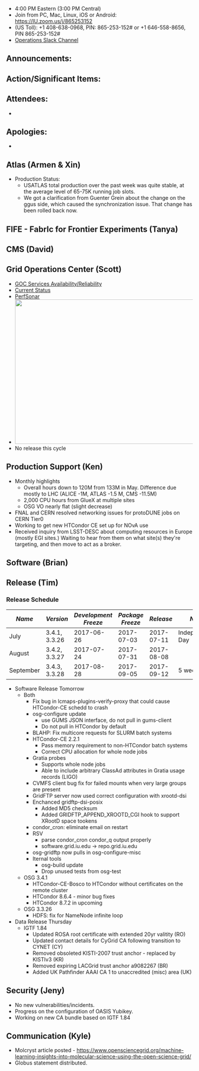    * 4:00 PM Eastern (3:00 PM Central)
   * Join from PC, Mac, Linux, iOS or Android: https://IU.zoom.us/j/865253152
   * (US Toll): +1 408-638-0968, PIN: 865-253-152# or +1 646-558-8656, PIN 865-253-152#
   * [Operations Slack Channel](https://opensciencegrid.slack.com/messages/C5GAYBGA0/)
   
## Announcements: 
 
## Action/Significant Items:

   
## Attendees: 
   * 
   
## Apologies: 
   * 

## Atlas (Armen & Xin)

   * Production Status:
     * USATLAS total production over the past week was quite stable, at the average level of 65-75K running job slots.
     * We got a clarification from Guenter Grein about the change on the ggus side, which caused the synchronization issue. That change has been rolled back now.
     
## FIFE - FabrIc for Frontier Experiments (Tanya) 
   
## CMS (David)

## Grid Operations Center (Scott)

   * [GOC Services Availability/Reliability](http://tinyurl.com/pre26vw)
   * [Current Status](http://monitor.grid.iu.edu/availability/production.html)
   * [PerfSonar](http://maddash.aglt2.org/maddash-webui/index.cgi?dashboard=OSG\%20Grid\%20Operations\%20Center\%20Test\%20Mesh\%20Config)
   * <img src="http://steige.grid.iu.edu/steige/10Jul2017.osg-flock.png" width='630' height='390'  /><br>
   * No release this cycle
      
## Production Support (Ken)   

   * Monthly highlights
      * Overall hours down to 120M from 133M in May. Difference due mostly to LHC (ALICE -1M, ATLAS -1.5 M, CMS -11.5M)
      * 2,000 CPU hours from GlueX at multiple sites
      * OSG VO nearly flat (slight decrease)
   * FNAL and CERN resolved networking issues for protoDUNE jobs on CERN Tier0
   * Working to get new HTCondor CE set up for NOvA use
   * Received inquiry from LSST-DESC about computing resources in Europe (mostly EGI sites.) Waiting to hear from them on what site(s) they're targeting, and then move to act as a broker.
   
   
## Software (Brian)

## Release (Tim)
### Release Schedule
| *Name* | *Version* | *Development Freeze* | *Package Freeze* | *Release* | *Notes* |
| ------ | --------- | -------------------- | ---------------- | --------- | ------- |
| July | 3.4.1, 3.3.26 | 2017-06-26 | 2017-07-03 | 2017-07-11 | Independence Day |
| August | 3.4.2, 3.3.27 | 2017-07-24 | 2017-07-31 | 2017-08-08 | |
| September | 3.4.3, 3.3.28 | 2017-08-28 | 2017-09-05 | 2017-09-12 | 5 week cycle |

   * Software Release Tomorrow
      * Both
         * Fix bug in lcmaps-plugins-verify-proxy that could cause HTCondor-CE schedd to crash
         * osg-configure update
            * use GUMS JSON interface, do not pull in gums-client
            * Do not pull in HTCondor by default
         * BLAHP: Fix multicore requests for SLURM batch systems
         * HTCondor-CE 2.2.1
            * Pass memory requirement to non-HTCondor batch systems
            * Correct CPU allocation for whole node jobs
         * Gratia probes
            * Supports whole node jobs
            * Able to include arbitrary ClassAd attributes in Gratia usage records (LIGO)
         * CVMFS client bug fix for failed mounts when very large groups are present
         * GridFTP server now used correct configuration with xrootd-dsi
         * Enchanced gridftp-dsi-posix
            * Added MD5 checksum
            * Added GRIDFTP_APPEND_XROOTD_CGI hook to support XRootD space tookens
         * condor_cron: eliminate email on restart
         * RSV
            * parse condor_cron condor_q output properly
            * software.grid.iu.edu -> repo.grid.iu.edu
         * osg-gridftp now pulls in osg-configure-misc
         * Iternal tools
            * osg-build update
            * Drop unused tests from osg-test
      * OSG 3.4.1
         * HTCondor-CE-Bosco to HTCondor without certificates on the remote cluster
         * HTCondor 8.6.4 - minor bug fixes
         * HTCondor 8.7.2 in upcoming
      * OSG 3.3.26
         * HDFS: fix for NameNode infinite loop
   * Data Release Thursday
      * IGTF 1.84
         * Updated ROSA root certificate with extended 20yr valitity (RO)
         * Updated contact details for CyGrid CA following transition to CYNET (CY)
         * Removed obsoleted KISTI-2007 trust anchor - replaced by KISTIv3 (KR)
         * Removed expiring LACGrid trust anchor a9082267 (BR)
         * Added UK Pathfinder AAAI CA 1 to unaccredited (misc) area (UK)

## Security (Jeny)
   * No new vulnerabilities/incidents.
   * Progress on the configuration of OASIS Yubikey.
   * Working on new CA bundle based on IGTF 1.84
   
## Communication (Kyle)

   * Molcryst article posted - https://www.opensciencegrid.org/machine-learning-insights-into-molecular-science-using-the-open-science-grid/
   * Globus statement distributed.
